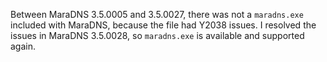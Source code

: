Between MaraDNS 3.5.0005 and 3.5.0027, there was not a `maradns.exe` 
included with MaraDNS, because the file had Y2038 issues.  I resolved
the issues in MaraDNS 3.5.0028, so `maradns.exe` is available and
supported again.

